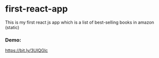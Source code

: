 # first-react-app
This is my first react js app which is a list of best-selling books in amazon (static)
### Demo:
https://bit.ly/3UIQGlc
